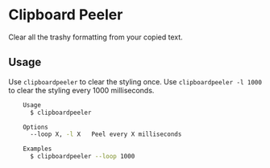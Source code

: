 # Clipboard Peeler

Clear all the trashy formatting from your copied text.

## Usage

Use `clipboardpeeler` to clear the styling once.
Use `clipboardpeeler -l 1000` to clear the styling every 1000 milliseconds.

```bash
    Usage
      $ clipboardpeeler

    Options
      --loop X, -l X   Peel every X milliseconds

    Examples
      $ clipboardpeeler --loop 1000
```
